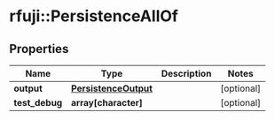 # rfuji::PersistenceAllOf


## Properties
Name | Type | Description | Notes
------------ | ------------- | ------------- | -------------
**output** | [**PersistenceOutput**](Persistence_output.md) |  | [optional] 
**test_debug** | **array[character]** |  | [optional] 


